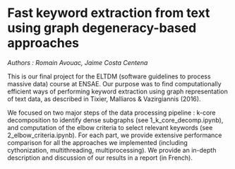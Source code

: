 # Fast keyword extraction from text using graph degeneracy-based approaches

*Authors : Romain Avouac, Jaime Costa Centena*

This is our final project for the ELTDM (software guidelines to process massive data) course at ENSAE. Our purpose was to find computationally efficient ways of performing keyword extraction using graph representation of text data, as described in Tixier, Malliaros & Vazirgiannis (2016). 

We focused on two major steps of the data processing pipeline : k-core decomposition to identify dense subgraphs (see 1_k_core_decomp.ipynb), and computation of the elbow criteria to select relevant keywords (see 2_elbow_criteria.ipynb). For each part, we provide extensive performance comparison for all the approaches we implemented (including cythonization, multithreading, multiprocessing). We provide an in-depth description and discussion of our results in a report (in French).
